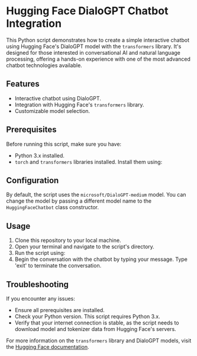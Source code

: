 # Hugging Face DialoGPT Chatbot Integration

This Python script demonstrates how to create a simple interactive chatbot using Hugging Face's DialoGPT model with the `transformers` library. It's designed for those interested in conversational AI and natural language processing, offering a hands-on experience with one of the most advanced chatbot technologies available.

## Features

- Interactive chatbot using DialoGPT.
- Integration with Hugging Face's `transformers` library.
- Customizable model selection.

## Prerequisites

Before running this script, make sure you have:
- Python 3.x installed.
- `torch` and `transformers` libraries installed. Install them using:


## Configuration

By default, the script uses the `microsoft/DialoGPT-medium` model. You can change the model by passing a different model name to the `HuggingFaceChatbot` class constructor.

## Usage

1. Clone this repository to your local machine.
2. Open your terminal and navigate to the script's directory.
3. Run the script using:
4. Begin the conversation with the chatbot by typing your message. Type 'exit' to terminate the conversation.


## Troubleshooting

If you encounter any issues:
- Ensure all prerequisites are installed.
- Check your Python version. This script requires Python 3.x.
- Verify that your internet connection is stable, as the script needs to download model and tokenizer data from Hugging Face's servers.

For more information on the `transformers` library and DialoGPT models, visit the [Hugging Face documentation](https://huggingface.co/transformers/).


